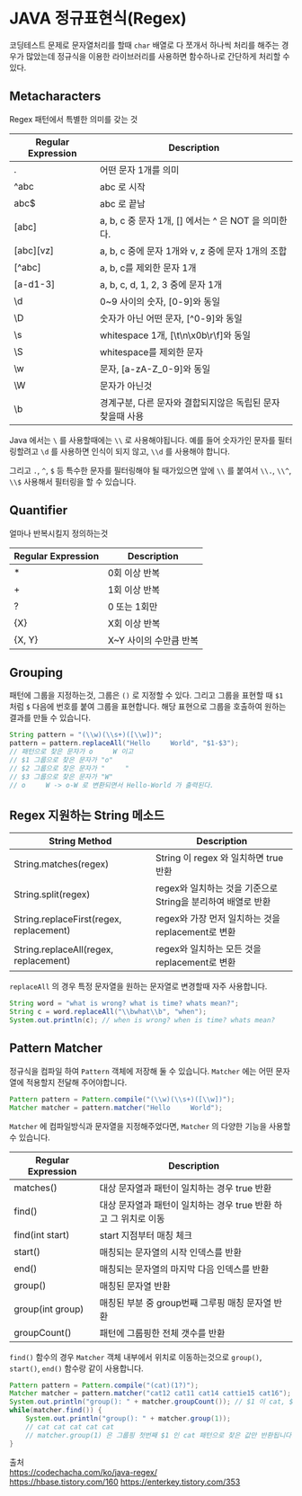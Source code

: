 # JAVA 정규표현식(Regex)

코딩테스트 문제로 문자열처리를 할때 `char` 배열로 다 쪼개서
하나씩 처리를 해주는 경우가 많았는데 정규식을 이용한 라이브러리를 사용하면
함수하나로 간단하게 처리할 수 있다.


## Metacharacters
Regex 패턴에서 특별한 의미를 갖는 것


| Regular Expression | Description                             |
|--------------------|-----------------------------------------|
| .                  | 어떤 문자 1개를 의미                            |
| ^abc               | abc 로 시작                                |
| abc$               | abc 로 끝남                                |
| [abc]              | a, b, c 중 문자 1개, [] 에서는 ^ 은 NOT 을 의미한다. |
| [abc][vz]          | a, b, c 중에 문자 1개와 v, z 중에 문자 1개의 조합     |
| [^abc]             | a, b, c를 제외한 문자 1개                      |
| [a-d1-3]           | a, b, c, d, 1, 2, 3 중에 문자 1개            |
| \d                 | 0~9 사이의 숫자, [0-9]와 동일                   |
| \D                 | 숫자가 아닌 어떤 문자, [^0-9]와 동일                |
| \s                 | whitespace 1개, [\t\n\x0b\r\f]와 동일       |
| \S                 | whitespace를 제외한 문자                      |
| \w                 | 문자, [a-zA-Z_0-9]와 동일                    |
| \W                 | 문자가 아닌것                                 |
| \b                 | 경계구분, 다른 문자와 결합되지않은 독립된 문자 찾을때 사용       |

Java 에서는 `\` 를 사용할때에는 `\\` 로 사용해야됩니다. 예를 들어 숫자가인 문자를 필터링할려고 `\d` 를 사용하면
인식이 되지 않고, `\\d` 를 사용해야 합니다.

그리고 `.`, `^`, `$` 등 특수한 문자를 필터링해야 될 때가있으면 앞에 `\\` 를 붙여서 `\\.`, `\\^`, `\\$`
사용해서 필터링을 할 수 있습니다.

## Quantifier
얼마나 반복시킬지 정의하는것

| Regular Expression | Description    |
|--------------------|----------------|
| *                  | 0회 이상 반복       |
| +                  | 1회 이상 반복       |
| ?                  | 0 또는 1회만       |
| {X}                | X회 이상 반복       |
| {X, Y}             | X~Y 사이의 수만큼 반복 |

## Grouping
패턴에 그룹을 지정하는것, 그룹은 `()` 로 지정할 수 있다. 그리고 그룹을
표현할 때 `$1` 처럼 `$` 다음에 번호를 붙여 그룹을 표현합니다. 해당 표현으로
그룹을 호출하여 원하는 결과를 만들 수 있습니다. 

```java
String pattern = "(\\w)(\\s+)([\\w])";
pattern = pattern.replaceAll("Hello     World", "$1-$3");
// 패턴으로 찾은 문자가 o     W 이고
// $1 그룹으로 찾은 문자가 "o"
// $2 그룹으로 찾은 문자가 "     "
// $3 그룹으로 찾은 문자가 "W"
// o     W -> o-W 로 변환되면서 Hello-World 가 출력된다.
```

## Regex 지원하는 String 메소드

| String Method                           | Description                             |
|-----------------------------------------|-----------------------------------------|
| String.matches(regex)                   | String 이 regex 와 일치하면 true 반환           |
| String.split(regex)                     | regex와 일치하는 것을 기준으로 String을 분리하여 배열로 반환 |
| String.replaceFirst(regex, replacement) | regex와 가장 먼저 일치하는 것을 replacement로 변환    |
| String.replaceAll(regex, replacement)   | regex와 일치하는 모든 것을 replacement로 변환       |

`replaceAll` 의 경우 특정 문자열을 원하는 문자열로 변경할때 자주 사용합니다.

```java
String word = "what is wrong? what is time? whats mean?";
String c = word.replaceAll("\\bwhat\\b", "when");
System.out.println(c); // when is wrong? when is time? whats mean?
```
## Pattern Matcher
정규식을 컴파일 하여 `Pattern` 객체에 저장해 둘 수 있습니다.
`Matcher` 에는 어떤 문자열에 적용할지 전달해 주어야합니다.

```java
Pattern pattern = Pattern.compile("(\\w)(\\s+)([\\w])");
Matcher matcher = pattern.matcher("Hello     World");
```

`Matcher` 에 컴파일방식과 문자열을 지정해주었다면, `Matcher` 의 다양한
기능을 사용할 수 있습니다.

| Regular Expression | Description                             |
|--------------------|-----------------------------------------|
| matches()          | 대상 문자열과 패턴이 일치하는 경우 true 반환             |
| find()             | 대상 문자열과 패턴이 일치하는 경우 true 반환 하고 그 위치로 이동 |
| find(int start)    | start 지점부터 매칭 체크                        |
| start()            | 매칭되는 문자열의 시작 인덱스를 반환                    |
| end()              | 매칭되는 문자열의 마지막 다음 인덱스를 반환                |
| group()            | 매칭된 문자열 반환                              |
| group(int group)   | 매칭된 부분 중 group번째 그루핑 매칭 문자열 반환          |
| groupCount()       | 패턴에 그룹핑한 전체 갯수를 반환                      |

`find()` 함수의 경우 `Matcher` 객체 내부에서 위치로 이동하는것으로
`group()`, `start()`, `end()` 함수랑 같이 사용합니다.

```java
Pattern pattern = Pattern.compile("(cat)(1?)");
Matcher matcher = pattern.matcher("cat12 cat11 cat14 cattie15 cat16");
System.out.println("group(): " + matcher.groupCount()); // $1 이 cat, $2 가 1? 로 총 그룹핑 개수는 2개 입니다.
while(matcher.find()) {
    System.out.println("group(): " + matcher.group(1));
    // cat cat cat cat cat
    // matcher.group(1) 은 그룹핑 첫번째 $1 인 cat 패턴으로 찾은 값만 반환됩니다.
}
```


출처  
https://codechacha.com/ko/java-regex/  
https://hbase.tistory.com/160
https://enterkey.tistory.com/353